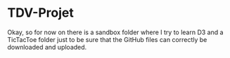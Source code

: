 # TDV-Projet
Okay, so for now on there is a sandbox folder
where I try to learn D3 and a TicTacToe folder 
just to be sure that the GitHub files can correctly 
be downloaded and uploaded.
